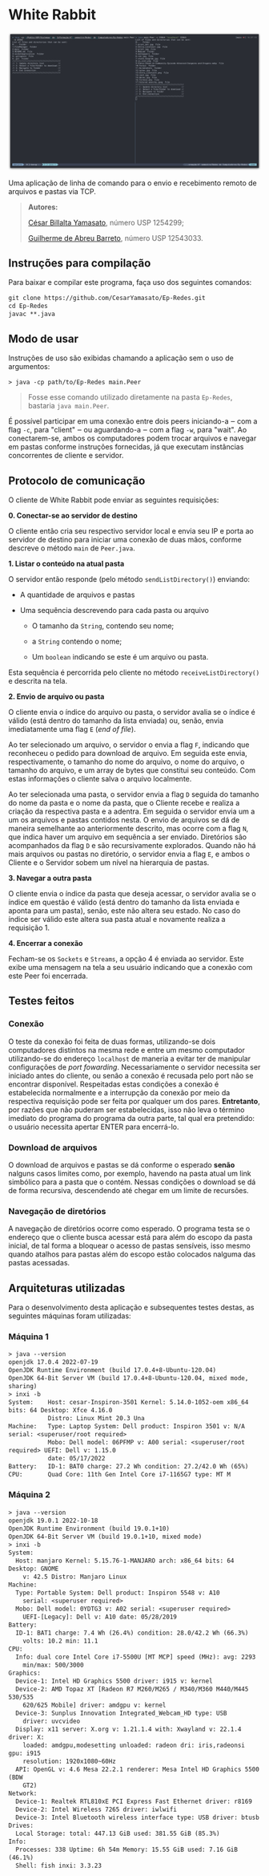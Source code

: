 # White Rabbit

![](Imagens/2022-11-06-16-59-54-image.png)

Uma aplicação de linha de comando para o envio e recebimento remoto de arquivos e pastas via TCP.

> **Autores:**
> 
> [César Billalta Yamasato](https://github.com/CesarYamasato), número USP 1254299;
> 
> [Guilherme de Abreu Barreto](https://github.com/de-abreu), número USP 12543033.

## Instruções para compilação

Para baixar e compilar este programa, faça uso dos seguintes comandos:

```shell
git clone https://github.com/CesarYamasato/Ep-Redes.git
cd Ep-Redes
javac **.java
```

## Modo de usar

Instruções de uso são exibidas chamando a aplicação sem o uso de argumentos:

```shell
> java -cp path/to/Ep-Redes main.Peer
```

> Fosse esse comando utilizado diretamente na pasta `Ep-Redes`, bastaria `java main.Peer`.

É possível participar em uma conexão entre dois peers iniciando-a ‒ com a flag `-c`, para "client" ‒ ou aguardando-a ‒ com a flag `-w`, para "wait". Ao conectarem-se, ambos os computadores podem trocar arquivos e navegar em pastas conforme instruções fornecidas, já que executam instâncias concorrentes de cliente e servidor.

## Protocolo de comunicação

O cliente de White Rabbit pode enviar as seguintes requisições:

**0. Conectar-se ao servidor de destino**

O cliente então cria seu respectivo servidor local e envia seu IP e porta ao servidor de destino para iniciar uma conexão de duas mãos, conforme descreve o método `main` de `Peer.java`.

**1. Listar o conteúdo na atual pasta**

O servidor então responde (pelo método `sendListDirectory()`) enviando:

- A quantidade de arquivos e pastas

- Uma sequência descrevendo para cada pasta ou arquivo
  
  - O tamanho da `String`, contendo  seu nome;
  
  - a `String` contendo o nome;
  
  - Um `boolean` indicando se este é um arquivo ou pasta.

Esta sequência é percorrida pelo cliente no método `receiveListDirectory()` e descrita na tela.

**2. Envio de arquivo ou pasta**

O cliente envia o índice do arquivo ou pasta, o servidor avalia se o índice é válido (está dentro do tamanho da lista enviada) ou, senão, envia imediatamente uma flag `E` (*end of file*).

Ao ter selecionado um arquivo, o servidor o envia a flag `F`, indicando que reconheceu o pedido para download de arquivo. Em seguida este envia, respectivamente, o tamanho do nome do arquivo, o nome do arquivo, o tamanho do arquivo, e um array de bytes que constitui seu conteúdo. Com estas informações o cliente salva o arquivo localmente.

Ao ter selecionada uma pasta, o servidor envia a flag `D` seguida do tamanho do nome da pasta e o nome da pasta, que o Cliente recebe e realiza a criação da respectiva pasta e a adentra. Em seguida o servidor envia um a um os arquivos e pastas contidos nesta. O envio de arquivos se dá de maneira semelhante ao anteriormente descrito, mas ocorre com a flag `N`, que indica haver um arquivo em sequência a ser enviado. Diretórios são acompanhados da flag `D` e são recursivamente explorados. Quando não há mais arquivos ou pastas no diretório, o servidor envia a flag `E`, e ambos o Cliente e o Servidor sobem um nível na hierarquia de pastas.

**3. Navegar a outra pasta**

O cliente envia o índice da pasta que deseja acessar, o servidor avalia se o índice em questão é válido (está dentro do tamanho da lista enviada e aponta para um pasta), senão, este não altera seu estado. No caso do índice ser válido este altera sua pasta atual e novamente realiza a requisição 1.

**4. Encerrar a conexão**

Fecham-se os `Sockets` e `Streams`, a opção 4 é enviada ao servidor. Este exibe uma mensagem na tela a seu usuário indicando que a conexão com este Peer foi encerrada.

## Testes feitos

### Conexão

O teste da conexão foi feita de duas formas, utilizando-se dois computadores distintos na mesma rede e entre um mesmo computador utilizando-se do endereço `localhost` de maneria a evitar ter de manipular configurações de *port fowarding*. Necessariamente o servidor necessita ser iniciado antes do cliente, ou senão a conexão é recusada pelo port não se encontrar disponível. Respeitadas estas condições a conexão é estabelecida normalmente e a interrupção da conexão por meio da respectiva requisição pode ser feita por qualquer um dos pares. **Entretanto**, por razões que não puderam ser estabelecidas, isso não leva o término imediato do programa do programa da outra parte, tal qual era pretendido: o usuário necessita apertar ENTER para encerrá-lo.

### Download de arquivos

O download de arquivos e pastas se dá conforme o esperado **senão** nalguns casos limites como, por exemplo, havendo na pasta atual um link simbólico para a pasta que o contém. Nessas condições o download se dá de forma recursiva, descendendo até chegar em um limite de recursões.

### Navegação de diretórios

A navegação de diretórios ocorre como esperado. O programa testa se o endereço que o cliente busca acessar está para além do escopo da pasta inicial, de tal forma a bloquear o acesso de pastas sensíveis, isso mesmo quando atalhos para pastas além do escopo estão colocados nalguma das pastas acessadas.

## Arquiteturas utilizadas

Para o desenvolvimento desta aplicação e subsequentes testes destas, as seguintes máquinas foram utilizadas:

### Máquina 1

```shell
> java --version
openjdk 17.0.4 2022-07-19
OpenJDK Runtime Environment (build 17.0.4+8-Ubuntu-120.04)
OpenJDK 64-Bit Server VM (build 17.0.4+8-Ubuntu-120.04, mixed mode, sharing)
> inxi -b
System:    Host: cesar-Inspiron-3501 Kernel: 5.14.0-1052-oem x86_64 bits: 64 Desktop: Xfce 4.16.0 
           Distro: Linux Mint 20.3 Una 
Machine:   Type: Laptop System: Dell product: Inspiron 3501 v: N/A serial: <superuser/root required> 
           Mobo: Dell model: 06PFMP v: A00 serial: <superuser/root required> UEFI: Dell v: 1.15.0 
           date: 05/17/2022 
Battery:   ID-1: BAT0 charge: 27.2 Wh condition: 27.2/42.0 Wh (65%) 
CPU:       Quad Core: 11th Gen Intel Core i7-1165G7 type: MT M
```

### Máquina 2

```shell
> java --version
openjdk 19.0.1 2022-10-18
OpenJDK Runtime Environment (build 19.0.1+10)
OpenJDK 64-Bit Server VM (build 19.0.1+10, mixed mode)
> inxi -b
System:
  Host: manjaro Kernel: 5.15.76-1-MANJARO arch: x86_64 bits: 64 Desktop: GNOME
    v: 42.5 Distro: Manjaro Linux
Machine:
  Type: Portable System: Dell product: Inspiron 5548 v: A10
    serial: <superuser required>
  Mobo: Dell model: 0YDTG3 v: A02 serial: <superuser required>
    UEFI-[Legacy]: Dell v: A10 date: 05/28/2019
Battery:
  ID-1: BAT1 charge: 7.4 Wh (26.4%) condition: 28.0/42.2 Wh (66.3%)
    volts: 10.2 min: 11.1
CPU:
  Info: dual core Intel Core i7-5500U [MT MCP] speed (MHz): avg: 2293
    min/max: 500/3000
Graphics:
  Device-1: Intel HD Graphics 5500 driver: i915 v: kernel
  Device-2: AMD Topaz XT [Radeon R7 M260/M265 / M340/M360 M440/M445 530/535
    620/625 Mobile] driver: amdgpu v: kernel
  Device-3: Sunplus Innovation Integrated_Webcam_HD type: USB
    driver: uvcvideo
  Display: x11 server: X.org v: 1.21.1.4 with: Xwayland v: 22.1.4 driver: X:
    loaded: amdgpu,modesetting unloaded: radeon dri: iris,radeonsi gpu: i915
    resolution: 1920x1080~60Hz
  API: OpenGL v: 4.6 Mesa 22.2.1 renderer: Mesa Intel HD Graphics 5500 (BDW
    GT2)
Network:
  Device-1: Realtek RTL810xE PCI Express Fast Ethernet driver: r8169
  Device-2: Intel Wireless 7265 driver: iwlwifi
  Device-3: Intel Bluetooth wireless interface type: USB driver: btusb
Drives:
  Local Storage: total: 447.13 GiB used: 381.55 GiB (85.3%)
Info:
  Processes: 338 Uptime: 6h 54m Memory: 15.55 GiB used: 7.16 GiB (46.1%)
  Shell: fish inxi: 3.3.23
```